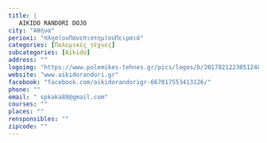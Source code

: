```yaml
---
title: |
   AIKIDO RANDORI DOJO
city: "Αθήνα"
perioxi: "πλησίονΠανεπιστημίουΠειραιά"
categories: [Πολεμικές τέχνες]
subcategories: [Aikido]
address: ""
logoimg: "https://www.polemikes-tehnes.gr/pics/logos/b/2017821223051248.jpg"
website: "www.aikidorandori.gr"
facebook: "facebook.com/aikidorandorigr-667017553413126/"
phone: ""
email: " spkaka88@gmail.com"
courses: ""
places: ""
rensponsibles: ""
zipcode: ""
---
```




